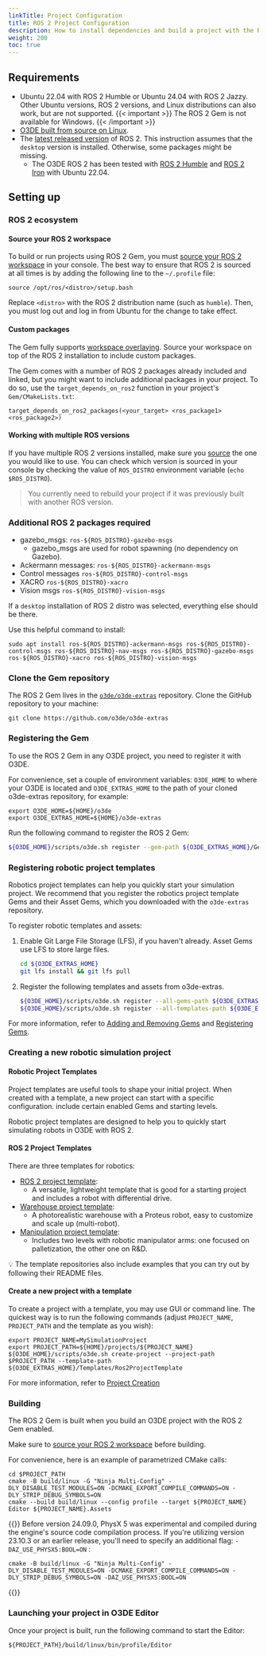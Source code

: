 ```yaml
---
linkTitle: Project Configuration
title: ROS 2 Project Configuration
description: How to install dependencies and build a project with the ROS 2 Gem in Open 3D Engine (O3DE).
weight: 200
toc: true
---
```


## Requirements

* Ubuntu 22.04 with ROS 2 Humble or Ubuntu 24.04 with ROS 2 Jazzy. Other Ubuntu versions, ROS 2 versions, and Linux distributions can also work, but are not supported.
  {{< important >}}
  The ROS 2 Gem is not available for Windows.
  {{< /important >}}
* [O3DE built from source on Linux](/docs/welcome-guide/setup/setup-from-github/building-linux).
* The [latest released version](https://docs.ros.org/en/rolling/Releases.html#list-of-distributions ) of ROS 2. This instruction assumes that the `desktop` version is installed. Otherwise, some packages might be missing. 
  * The O3DE ROS 2 has been tested with [ROS 2 Humble](https://docs.ros.org/en/humble/Installation.html) and [ROS 2 Iron](https://docs.ros.org/en/iron/Installation.html) with Ubuntu 22.04.

## Setting up

### ROS 2 ecosystem

#### Source your ROS 2 workspace

To build or run projects using ROS 2 Gem, you must [source your ROS 2 workspace](https://docs.ros.org/en/humble/Tutorials/Beginner-CLI-Tools/Configuring-ROS2-Environment.html) in your console. The best way to ensure that ROS 2 is sourced at all times is by adding the following line to the `~/.profile` file:
```
source /opt/ros/<distro>/setup.bash
```
Replace `<distro>` with the ROS 2 distribution name (such as `humble`).
Then, you must log out and log in from Ubuntu for the change to take effect.

#### Custom packages

The Gem fully supports [workspace overlaying](https://docs.ros.org/en/humble/Tutorials/Beginner-Client-Libraries/Creating-A-Workspace/Creating-A-Workspace.html#source-the-overlay).
Source your workspace on top of the ROS 2 installation to include custom packages.

The Gem comes with a number of ROS 2 packages already included and linked, but you might want to include additional packages in your project.
To do so, use the `target_depends_on_ros2` function in your project's `Gem/CMakeLists.txt`:

```
target_depends_on_ros2_packages(<your_target> <ros_package1> <ros_package2>)
```

#### Working with multiple ROS versions

If you have multiple ROS 2 versions installed, make sure you [source](https://docs.ros.org/en/humble/Tutorials/Workspace/Creating-A-Workspace.html#source-the-overlay) the one you would like to use. You can check which version is sourced in your console by checking the value of `ROS_DISTRO` environment variable (`echo $ROS_DISTRO`).

> You currently need to rebuild your project if it was previously built with another ROS version.

### Additional ROS 2 packages required

* gazebo_msgs: `ros-${ROS_DISTRO}-gazebo-msgs`
    * gazebo_msgs are used for robot spawning (no dependency on Gazebo).
* Ackermann messages: `ros-${ROS_DISTRO}-ackermann-msgs`
* Control messages `ros-${ROS_DISTRO}-control-msgs`
* XACRO `ros-${ROS_DISTRO}-xacro`
* Vision msgs `ros-${ROS_DISTRO}-vision-msgs`

If a `desktop` installation of ROS 2 distro was selected, everything else should be there.

Use this helpful command to install:

```
sudo apt install ros-${ROS_DISTRO}-ackermann-msgs ros-${ROS_DISTRO}-control-msgs ros-${ROS_DISTRO}-nav-msgs ros-${ROS_DISTRO}-gazebo-msgs ros-${ROS_DISTRO}-xacro ros-${ROS_DISTRO}-vision-msgs
```

### Clone the Gem repository

The ROS 2 Gem lives in the [`o3de/o3de-extras`](https://github.com/o3de/o3de-extras) repository. Clone the GitHub repository to your machine:

```
git clone https://github.com/o3de/o3de-extras
```

### Registering the Gem

To use the ROS 2 Gem in any O3DE project, you need to register it with O3DE.

For convenience, set a couple of environment variables: `O3DE_HOME` to where your O3DE is located and `O3DE_EXTRAS_HOME`
to the path of your cloned o3de-extras repository, for example:

```shell
export O3DE_HOME=${HOME}/o3de
export O3DE_EXTRAS_HOME=${HOME}/o3de-extras
```

Run the following command to register the ROS 2 Gem:
```bash
${O3DE_HOME}/scripts/o3de.sh register --gem-path ${O3DE_EXTRAS_HOME}/Gems/ROS2
```

### Registering robotic project templates

Robotics project templates can help you quickly start your simulation project. We recommend that you register the robotics project template Gems and their Asset Gems, which you downloaded with the `o3de-extras` repository.

To register robotic templates and assets:
1. Enable Git Large File Storage (LFS), if you haven't already.  Asset Gems use LFS to store large files.
    ```bash
    cd ${O3DE_EXTRAS_HOME}
    git lfs install && git lfs pull
    ```
2. Register the following templates and assets from o3de-extras.
    ```bash
    ${O3DE_HOME}/scripts/o3de.sh register --all-gems-path ${O3DE_EXTRAS_HOME}/Gems/
    ${O3DE_HOME}/scripts/o3de.sh register --all-templates-path ${O3DE_EXTRAS_HOME}/Templates/
    ```
   
For more information, refer to [Adding and Removing Gems](/docs/user-guide/project-config/add-remove-gems/) and [Registering Gems](/docs/user-guide/project-config/register-gems/).

### Creating a new robotic simulation project 

#### Robotic Project Templates

Project templates are useful tools to shape your initial project.
When created with a template, a new project can start with a specific configuration. include certain enabled Gems and starting levels.

Robotic project templates are designed to help you to quickly start simulating robots in O3DE with ROS 2.

#### ROS 2 Project Templates

There are three templates for robotics:
- [ROS 2 project template](https://github.com/o3de/o3de-extras/tree/development/Templates/Ros2ProjectTemplate):
  - A versatile, lightweight template that is good for a starting project and includes a robot with differential drive.
- [Warehouse project template](https://github.com/o3de/o3de-extras/tree/development/Templates/Ros2FleetRobotTemplate):
  - A photorealistic warehouse with a Proteus robot, easy to customize and scale up (multi-robot).
- [Manipulation project template](https://github.com/o3de/o3de-extras/tree/development/Templates/Ros2RoboticManipulationTemplate):
  - Includes two levels with robotic manipulator arms: one focused on palletization, the other one on R&D.

:bulb: The template repositories also include examples that you can try out by following their README files.

#### Create a new project with a template

To create a project with a template, you may use GUI or command line.
The quickest way is to run the following commands (adjust `PROJECT_NAME`, `PROJECT_PATH` and the template as you wish):

```shell
export PROJECT_NAME=MySimulationProject
export PROJECT_PATH=${HOME}/projects/${PROJECT_NAME}
${O3DE_HOME}/scripts/o3de.sh create-project --project-path $PROJECT_PATH --template-path ${O3DE_EXTRAS_HOME}/Templates/Ros2ProjectTemplate 
```

For more information, refer to [Project Creation](/docs/welcome-guide/create/)

### Building

The ROS 2 Gem is built when you build an O3DE project with the ROS 2 Gem enabled. 

Make sure to [source your ROS 2 workspace](#source-your-ros-2-workspace) before building.

For convenience, here is an example of parametrized CMake calls:

```shell
cd $PROJECT_PATH
cmake -B build/linux -G "Ninja Multi-Config" -DLY_DISABLE_TEST_MODULES=ON -DCMAKE_EXPORT_COMPILE_COMMANDS=ON -DLY_STRIP_DEBUG_SYMBOLS=ON
cmake --build build/linux --config profile --target ${PROJECT_NAME} Editor ${PROJECT_NAME}.Assets 
```
{{<note>}}
Before version 24.09.0, PhysX 5 was experimental and compiled during the engine's source code compilation process. 
If you're utilizing version 23.10.3 or an earlier release, you'll need to specify an additional flag: `-DAZ_USE_PHYSX5:BOOL=ON` :
```shell
cmake -B build/linux -G "Ninja Multi-Config" -DLY_DISABLE_TEST_MODULES=ON -DCMAKE_EXPORT_COMPILE_COMMANDS=ON -DLY_STRIP_DEBUG_SYMBOLS=ON -DAZ_USE_PHYSX5:BOOL=ON 
```
{{</note>}}
### Launching your project in O3DE Editor

Once your project is built, run the following command to start the Editor:

```shell
${PROJECT_PATH}/build/linux/bin/profile/Editor
```